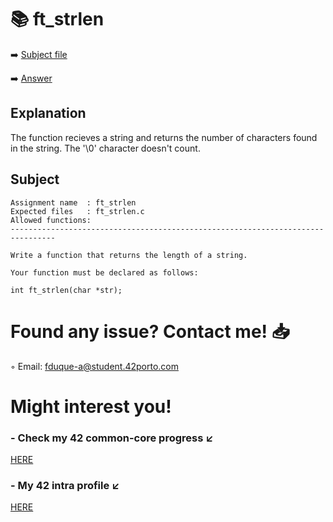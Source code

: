 # :books: ft_strlen
:arrow_right: [Subject file](./subject.en.txt) 

:arrow_right: [Answer](./ft_strlen.c)

## Explanation

The function recieves a string and returns the number of characters found in the string.
The '\0' character doesn't count.

## Subject

```
Assignment name  : ft_strlen
Expected files   : ft_strlen.c
Allowed functions:
--------------------------------------------------------------------------------

Write a function that returns the length of a string.

Your function must be declared as follows:

int	ft_strlen(char *str);

```

# Found any issue? Contact me! 📥

◦ Email: fduque-a@student.42porto.com

# Might interest you!

### - Check my 42 common-core progress ↙️

[HERE](https://github.com/fduquea/42cursus)

### - My 42 intra profile ↙️
[HERE](https://profile.intra.42.fr/users/fduque-a)